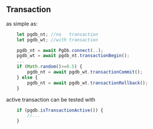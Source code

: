 ## Transaction
as simple as:
```js
    let pgdb_nt; //no   transaction
    let pgdb_wt; //with transaction

    pgdb_nt = await PgDb.connect(..);
    pgdb_wt = await pgdb_nt.transactionBegin();
    ...
    if (Math.random()>=0.5) {
        pgdb_nt = await pgdb_wt.transactionCommit();
    } else {
        pgdb_nt = await pgdb_wt.transactionRollback();
    }
```

active transaction can be tested with
```js
    if (pgdb.isTransactionActive()) {
        //...
    }
```
